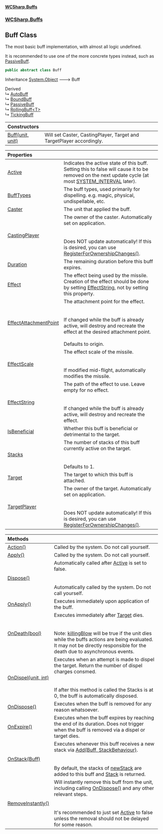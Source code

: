 #### [WCSharp.Buffs](README.md 'README')
### [WCSharp.Buffs](WCSharp.Buffs.md 'WCSharp.Buffs')

## Buff Class

The most basic buff implementation, with almost all logic undefined.  
  
It is recommended to use one of the more concrete types instead, such as [PassiveBuff](WCSharp.Buffs.PassiveBuff.md 'WCSharp.Buffs.PassiveBuff').

```csharp
public abstract class Buff
```

Inheritance [System.Object](https://docs.microsoft.com/en-us/dotnet/api/System.Object 'System.Object') &#129106; Buff

Derived  
&#8627; [AutoBuff](WCSharp.Buffs.AutoBuff.md 'WCSharp.Buffs.AutoBuff')  
&#8627; [BoundBuff](WCSharp.Buffs.BoundBuff.md 'WCSharp.Buffs.BoundBuff')  
&#8627; [PassiveBuff](WCSharp.Buffs.PassiveBuff.md 'WCSharp.Buffs.PassiveBuff')  
&#8627; [RollingBuff&lt;T&gt;](WCSharp.Buffs.RollingBuff_T_.md 'WCSharp.Buffs.RollingBuff<T>')  
&#8627; [TickingBuff](WCSharp.Buffs.TickingBuff.md 'WCSharp.Buffs.TickingBuff')

| Constructors | |
| :--- | :--- |
| [Buff(unit, unit)](WCSharp.Buffs.Buff.Buff(WCSharp.Api.unit,WCSharp.Api.unit).md 'WCSharp.Buffs.Buff.Buff(WCSharp.Api.unit, WCSharp.Api.unit)') | Will set Caster, CastingPlayer, Target and TargetPlayer accordingly. |

| Properties | |
| :--- | :--- |
| [Active](WCSharp.Buffs.Buff.Active.md 'WCSharp.Buffs.Buff.Active') | Indicates the active state of this buff. Setting this to false will cause it to be removed on the next update cycle (at most [SYSTEM_INTERVAL](../WCSharp.Events/WCSharp.Events.PeriodicEvents.SYSTEM_INTERVAL.md 'WCSharp.Events.PeriodicEvents.SYSTEM_INTERVAL') later). |
| [BuffTypes](WCSharp.Buffs.Buff.BuffTypes.md 'WCSharp.Buffs.Buff.BuffTypes') | The buff types, used primarily for dispelling. e.g. magic, physical, undispellable, etc. |
| [Caster](WCSharp.Buffs.Buff.Caster.md 'WCSharp.Buffs.Buff.Caster') | The unit that applied the buff. |
| [CastingPlayer](WCSharp.Buffs.Buff.CastingPlayer.md 'WCSharp.Buffs.Buff.CastingPlayer') | The owner of the caster. Automatically set on application.<br/><br/><br/>Does NOT update automatically! If this is desired, you can use [RegisterForOwnershipChanges()](WCSharp.Buffs.BuffSystem.RegisterForOwnershipChanges().md 'WCSharp.Buffs.BuffSystem.RegisterForOwnershipChanges()'). |
| [Duration](WCSharp.Buffs.Buff.Duration.md 'WCSharp.Buffs.Buff.Duration') | The remaining duration before this buff expires. |
| [Effect](WCSharp.Buffs.Buff.Effect.md 'WCSharp.Buffs.Buff.Effect') | The effect being used by the missile. Creation of the effect should be done by setting [EffectString](WCSharp.Buffs.Buff.EffectString.md 'WCSharp.Buffs.Buff.EffectString'), not by setting this property. |
| [EffectAttachmentPoint](WCSharp.Buffs.Buff.EffectAttachmentPoint.md 'WCSharp.Buffs.Buff.EffectAttachmentPoint') | The attachment point for the effect.<br/><br/><br/>If changed while the buff is already active, will destroy and recreate the effect at the desired attachment point.<br/><br/>Defaults to origin. |
| [EffectScale](WCSharp.Buffs.Buff.EffectScale.md 'WCSharp.Buffs.Buff.EffectScale') | The effect scale of the missile.<br/><br/><br/>If modified mid-flight, automatically modifies the missile. |
| [EffectString](WCSharp.Buffs.Buff.EffectString.md 'WCSharp.Buffs.Buff.EffectString') | The path of the effect to use. Leave empty for no effect.<br/><br/><br/>If changed while the buff is already active, will destroy and recreate the effect. |
| [IsBeneficial](WCSharp.Buffs.Buff.IsBeneficial.md 'WCSharp.Buffs.Buff.IsBeneficial') | Whether this buff is beneficial or detrimental to the target. |
| [Stacks](WCSharp.Buffs.Buff.Stacks.md 'WCSharp.Buffs.Buff.Stacks') | The number of stacks of this buff currently active on the target.<br/><br/><br/>Defaults to 1. |
| [Target](WCSharp.Buffs.Buff.Target.md 'WCSharp.Buffs.Buff.Target') | The target to which this buff is attached. |
| [TargetPlayer](WCSharp.Buffs.Buff.TargetPlayer.md 'WCSharp.Buffs.Buff.TargetPlayer') | The owner of the target. Automatically set on application.<br/><br/><br/>Does NOT update automatically! If this is desired, you can use [RegisterForOwnershipChanges()](WCSharp.Buffs.BuffSystem.RegisterForOwnershipChanges().md 'WCSharp.Buffs.BuffSystem.RegisterForOwnershipChanges()'). |

| Methods | |
| :--- | :--- |
| [Action()](WCSharp.Buffs.Buff.Action().md 'WCSharp.Buffs.Buff.Action()') | Called by the system. Do not call yourself. |
| [Apply()](WCSharp.Buffs.Buff.Apply().md 'WCSharp.Buffs.Buff.Apply()') | Called by the system. Do not call yourself. |
| [Dispose()](WCSharp.Buffs.Buff.Dispose().md 'WCSharp.Buffs.Buff.Dispose()') | Automatically called after [Active](WCSharp.Buffs.Buff.Active.md 'WCSharp.Buffs.Buff.Active') is set to false.<br/><br/><br/>Automatically called by the system. Do not call yourself. |
| [OnApply()](WCSharp.Buffs.Buff.OnApply().md 'WCSharp.Buffs.Buff.OnApply()') | Executes immediately upon application of the buff. |
| [OnDeath(bool)](WCSharp.Buffs.Buff.OnDeath(bool).md 'WCSharp.Buffs.Buff.OnDeath(bool)') | Executes immediately after [Target](WCSharp.Buffs.Buff.Target.md 'WCSharp.Buffs.Buff.Target') dies.<br/><br/><br/>Note: [killingBlow](WCSharp.Buffs.Buff.OnDeath(bool).md#WCSharp.Buffs.Buff.OnDeath(bool).killingBlow 'WCSharp.Buffs.Buff.OnDeath(bool).killingBlow') will be true if the unit dies while the buffs actions are being evaluated.<br/>            It may not be directly responsible for the death due to asynchronous events. |
| [OnDispel(unit, int)](WCSharp.Buffs.Buff.OnDispel(WCSharp.Api.unit,int).md 'WCSharp.Buffs.Buff.OnDispel(WCSharp.Api.unit, int)') | Executes when an attempt is made to dispel the target. Return the number of dispel charges consmed.<br/><br/><br/>If after this method is called the Stacks is at 0, the buff is automatically disposed. |
| [OnDispose()](WCSharp.Buffs.Buff.OnDispose().md 'WCSharp.Buffs.Buff.OnDispose()') | Executes when the buff is removed for any reason whatsoever. |
| [OnExpire()](WCSharp.Buffs.Buff.OnExpire().md 'WCSharp.Buffs.Buff.OnExpire()') | Executes when the buff expires by reaching the end of its duration. Does not trigger when the buff is removed via a dispel or target dies. |
| [OnStack(Buff)](WCSharp.Buffs.Buff.OnStack(WCSharp.Buffs.Buff).md 'WCSharp.Buffs.Buff.OnStack(WCSharp.Buffs.Buff)') | Executes whenever this buff receives a new stack via [Add(Buff, StackBehaviour)](WCSharp.Buffs.BuffSystem.Add(WCSharp.Buffs.Buff,WCSharp.Buffs.StackBehaviour).md 'WCSharp.Buffs.BuffSystem.Add(WCSharp.Buffs.Buff, WCSharp.Buffs.StackBehaviour)').<br/><br/><br/>By default, the stacks of [newStack](WCSharp.Buffs.Buff.OnStack(WCSharp.Buffs.Buff).md#WCSharp.Buffs.Buff.OnStack(WCSharp.Buffs.Buff).newStack 'WCSharp.Buffs.Buff.OnStack(WCSharp.Buffs.Buff).newStack') are added to this buff and [Stack](WCSharp.Buffs.StackResult.md#WCSharp.Buffs.StackResult.Stack 'WCSharp.Buffs.StackResult.Stack') is returned. |
| [RemoveInstantly()](WCSharp.Buffs.Buff.RemoveInstantly().md 'WCSharp.Buffs.Buff.RemoveInstantly()') | Will instantly remove this buff from the unit, including calling [OnDispose()](WCSharp.Buffs.Buff.OnDispose().md 'WCSharp.Buffs.Buff.OnDispose()') and any other relevant steps.<br/><br/><br/>It's recommended to just set [Active](WCSharp.Buffs.Buff.Active.md 'WCSharp.Buffs.Buff.Active') to false unless the removal should not be delayed for some reason. |

